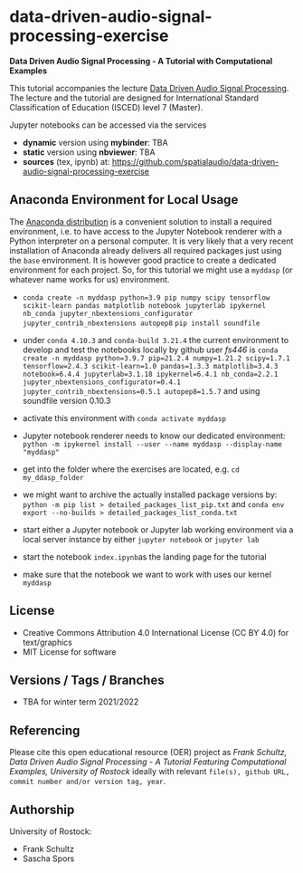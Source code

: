 # data-driven-audio-signal-processing-exercise

**Data Driven Audio Signal Processing - A Tutorial with Computational Examples**

This tutorial accompanies the lecture [Data Driven Audio Signal Processing](https://github.com/spatialaudio/data-driven-audio-signal-processing-lecture). The lecture and the tutorial are designed for International Standard Classification of Education (ISCED) level 7 (Master).

Jupyter notebooks can be accessed via the services

- **dynamic** version using **mybinder**: TBA
- **static** version using **nbviewer**: TBA
- **sources** (tex, ipynb) at: https://github.com/spatialaudio/data-driven-audio-signal-processing-exercise

## Anaconda Environment for Local Usage

The [Anaconda distribution](https://www.anaconda.com/distribution/) is a convenient solution to install a required environment, i.e. to have access to the Jupyter Notebook renderer with a Python interpreter on a personal computer. It is very likely that a very recent installation of Anaconda already delivers all required packages just using the `base` environment. It is however good practice to create a dedicated environment for each project. So, for this tutorial we might use a `myddasp` (or whatever name works for us) environment.

- `conda create -n myddasp python=3.9 pip numpy scipy tensorflow scikit-learn pandas matplotlib notebook jupyterlab ipykernel nb_conda jupyter_nbextensions_configurator jupyter_contrib_nbextensions autopep8`
`pip install soundfile`

- under `conda 4.10.3` and `conda-build 3.21.4` the current environment to develop and test the notebooks locally by github user *fs446* is
`conda create -n myddasp python=3.9.7 pip=21.2.4 numpy=1.21.2 scipy=1.7.1 tensorflow=2.4.3 scikit-learn=1.0 pandas=1.3.3 matplotlib=3.4.3 notebook=6.4.4 jupyterlab=3.1.18 ipykernel=6.4.1 nb_conda=2.2.1 jupyter_nbextensions_configurator=0.4.1 jupyter_contrib_nbextensions=0.5.1 autopep8=1.5.7`
and using soundfile version 0.10.3

- activate this environment with `conda activate myddasp`

- Jupyter notebook renderer needs to know our dedicated environment:
`python -m ipykernel install --user --name myddasp --display-name "myddasp"`

- get into the folder where the exercises are located, e.g. `cd my_ddasp_folder`

- we might want to archive the actually installed package versions by: `python -m pip list > detailed_packages_list_pip.txt` and `conda env export --no-builds > detailed_packages_list_conda.txt`

- start either a Jupyter notebook or Jupyter lab working environment via a local server instance by either `jupyter notebook` or `jupyter lab`

- start the notebook `index.ipynb`as the landing page for the tutorial

- make sure that the notebook we want to work with uses our kernel `myddasp`

## License

- Creative Commons Attribution 4.0 International License (CC BY 4.0) for text/graphics
- MIT License for software

## Versions / Tags / Branches

- TBA for winter term 2021/2022

## Referencing

Please cite this open educational resource (OER) project as
*Frank Schultz, Data Driven Audio Signal Processing - A Tutorial Featuring Computational Examples, University of Rostock* ideally with relevant ``file(s), github URL, commit number and/or version tag, year``.

## Authorship

University of Rostock:

- Frank Schultz
- Sascha Spors
